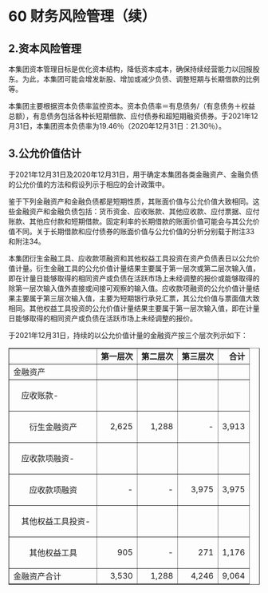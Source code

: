 # 60   财务风险管理（续）

## 2.资本风险管理

本集团资本管理目标是优化资本结构，降低资本成本，确保持续经营能力以回报股东。为此，本集团可能会增发新股、增加或减少负债、调整短期与长期借款的比例等。

本集团主要根据资本负债率监控资本。资本负债率＝有息债务/（有息债务＋权益总额），有息债务包括各种长短期借款、应付债券和超短期融资债券。于2021年12月31日，本集团资本负债率为19.46％（2020年12月31日：21.30％）。

## 3.公允价值估计

于2021年12月31日及2020年12月31日，用于确定本集团各类金融资产、金融负债的公允价值的方法和假设列示于相应的会计政策中。

鉴于下列金融资产和金融负债都是短期性质，其账面价值与公允价值大致相同。这些金融资产和金融负债包括：货币资金、应收账款、其他应收款、应付票据、应付账款、其他应付款和短期借款。固定利率的长期借款的账面价值可能会与其公允价值不同。关于长期借款和应付债券的账面价值与公允价值的分析分别载于附注33和附注34。

本集团衍生金融工具、应收款项融资和其他权益工具投资在资产负债表日以公允价值计量。衍生金融工具的公允价值计量结果主要属于第一层次或第二层次输入值，即在计量日能够取得的相同资产或负债在活跃市场上未经调整的报价或能够取得的除第一层次输入值外直接或间接可观察的输入值。应收款项融资的公允价值计量结果主要属于第三层次输入值，主要为短期银行承兑汇票，其公允价值与票面值大致相同。其他权益工具投资的公允价值计量结果主要属于第一层次输入值，即在计量日能够取得的相同资产或负债在活跃市场上未经调整的报价。

于2021年12月31日，持续的以公允价值计量的金融资产按三个层次列示如下：

<table border="1" cellspacing="0" cellpadding="6" align="center">
<tbody>
<tr>
<td>&nbsp;</td>
<td style="text-align: right;"><span style="font-weight: bold;">第一层次</span></td>
<td style="text-align: right;"><span style="font-weight: bold;">第二层次</span></td>
<td style="text-align: right;"><span style="font-weight: bold;">第三层次</span></td>
<td style="text-align: right;"><span style="font-weight: bold;">合计</span></td>
</tr>
<tr>
<td>金融资产</td>
<td style="text-align: right;">&nbsp;</td>
<td style="text-align: right;">&nbsp;</td>
<td style="text-align: right;">&nbsp;</td>
<td style="text-align: right;">&nbsp;</td>
</tr>
<tr>
<td>
<p style="text-indent: 1em;">应收账款-</p>
</td>
<td style="text-align: right;">&nbsp;</td>
<td style="text-align: right;">&nbsp;</td>
<td style="text-align: right;">&nbsp;</td>
<td style="text-align: right;">&nbsp;</td>
</tr>
<tr>
<td>
<p style="text-indent: 2em;">衍生金融资产</p>
</td>
<td style="text-align: right;">2,625</td>
<td style="text-align: right;">1,288</td>
<td style="text-align: right;">-</td>
<td style="text-align: right;">3,913</td>
</tr>
<tr>
<td>
<p style="text-indent: 1em;">应收款项融资-</p>
</td>
<td style="text-align: right;">&nbsp;</td>
<td style="text-align: right;">&nbsp;</td>
<td style="text-align: right;">&nbsp;</td>
<td style="text-align: right;">&nbsp;</td>
</tr>
<tr>
<td>
<p style="text-indent: 2em;">应收款项融资</p>
</td>
<td style="text-align: right;">-</td>
<td style="text-align: right;">-</td>
<td style="text-align: right;">3,975</td>
<td style="text-align: right;">3,975</td>
</tr>
<tr>
<td>
<p style="text-indent: 1em;">其他权益工具投资-&nbsp;</p>
</td>
<td style="text-align: right;">&nbsp;</td>
<td style="text-align: right;">&nbsp;</td>
<td style="text-align: right;">&nbsp;</td>
<td style="text-align: right;">&nbsp;</td>
</tr>
<tr>
<td>
<p style="text-indent: 2em;">其他权益工具</p>
</td>
<td style="text-align: right;">905</td>
<td style="text-align: right;">-</td>
<td style="text-align: right;">271</td>
<td style="text-align: right;">1,176</td>
</tr>
<tr>
<td>金融资产合计</td>
<td style="text-align: right;">3,530</td>
<td style="text-align: right;">1,288</td>
<td style="text-align: right;">4,246</td>
<td style="text-align: right;">9,064</td>
</tr>
</tbody>
</table>

